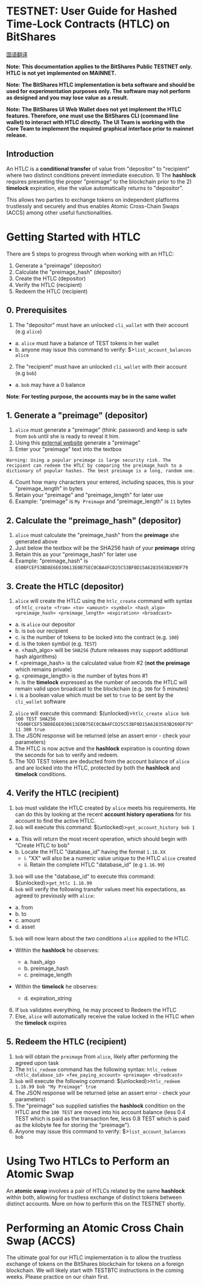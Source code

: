 TESTNET: User Guide for Hashed Time-Lock Contracts (HTLC) on BitShares
=====================================================================

[国语翻译](https://github.com/bitshares/bitshares-core/wiki/HTLC-(CN))

**Note:** __This documentation applies to the BitShares **Public TESTNET only**. HTLC is not yet__
__implemented on MAINNET.__

**Note:** __The BitShares HTLC implementation is **beta software** and should be used for__ 
__experimentation purposes only. The software may not perform as designed and you may lose value__
__as a result.__

**Note:** __The BitShares UI Web Wallet does not yet implement the HTLC features. Therefore, one__
__must use the BitShares CLI (command line wallet) to interact with HTLC directly. The UI Team is__
__working with the Core Team to implement the required graphical interface prior to mainnet release.__

## Introduction

An HTLC is a __conditional transfer__ of value from "depositor" to "recipient" where two distinct
conditions prevent immediate execution. 1) The __hashlock__ requires presenting the proper "preimage"
to the blockchain prior to the 2) __timelock__ expiration, else the value automatically returns to
"depositor".

This allows two parties to exchange tokens on independent platforms trustlessly and securely and thus
enables Atomic Cross-Chain Swaps (ACCS) among other useful functionalities.

Getting Started with HTLC
=========================
There are 5 steps to progress through when working with an HTLC:
1. Generate a "preimage" (depositor)
1. Calculate the "preimage_hash" (depositor)
1. Create the HTLC (depositor)
1. Verify the HTLC (recipient)
1. Redeem the HTLC (recipient)

## 0. Prerequisites 
1. The "depositor" must have an unlocked `cli_wallet` with their account (e.g `alice`) 
 - a. `alice` must have a balance of TEST tokens in her wallet
 - b. anyone may issue this command to verify: $>`list_account_balances alice` 
2. The "recipient" must have an unlocked `cli_wallet` with their account (e.g `bob`)
 - a. `bob` may have a 0 balance

**Note**: __For testing purpose, the accounts may be in the same wallet__

## 1. Generate a "preimage" (depositor)

1. `alice` must generate a "preimage" (think: password) and keep is safe from `bob` until she is 
ready to reveal it him. 
2. Using this [external website](https://passwordsgenerator.net/sha256-hash-generator/) generate a
"preimage"
3. Enter your "preimage" text into the textbox
```
Warning: Using a popular preimage is large security risk. The recipient can redeem the HTLC by comparing the preimage_hash to a dictionary of popular hashes. The best preimage is a long, random one.
```
4. Count how many characters your entered, including spaces, this is your "preimage_length" in bytes
5. Retain your "preimage" and "preimage_length" for later use
6. Example: "preimage" is `My Preimage` and "preimage_length" is `11` bytes

## 2. Calculate the "preimage_hash" (depositor)

1. `alice` must calculate the "preimage_hash" from the __preimage__ she generated above
2. Just below the textbox will be the SHA256 hash of your __preimage__ string
3. Retain this as your "preimage_hash" for later use
4. Example: "preimage_hash" is `650BFCEF53BD8E6E030613E0B75EC0CBA4FCD25C53BF0D15A6283593B269DF79`

## 3. Create the HTLC (depositor)
1. `alice` will create the HTLC using the `htlc_create` command with syntax of `htlc_create <from> <to> <amount> <symbol> <hash_algo> <preimage_hash> <preimage_length> <expiration> <broadcast>`
 - a. <from> is `alice` our depositor
 - b. <to> is `bob` our recipient
 - c. <amount> is the number of tokens to be locked into the contract (e.g. `100`)
 - d. <symbol> is the token symbol (e.g. `TEST`)
 - e. <hash_algo> will be `SHA256` (future releases may support additional hash algorithms)
 - f. <preimage_hash> is the calculated value from #2 (**not the preimage** which remains private)
 - g. <preimage_length> is the number of bytes from #1
 - h. <expiration> is the __timelock__ expressed as the number of seconds the HTLC will remain valid
  upon broadcast to the blockchain (e.g. `300` for 5 minutes)
 - i. <broadcast> is a boolean value which must be set to `true` to be sent by the `cli_wallet` software
2. `alice` will execute this command: $(unlocked)>`htlc_create alice bob 100 TEST SHA256 "650BFCEF53BD8E6E030613E0B75EC0CBA4FCD25C53BF0D15A6283593B269DF79" 11 300 true`
3. The JSON response will be returned (else an assert error - check your parameters)
4. The HTLC is now active and the __hashlock__ expiration is counting down the seconds for `bob` to verify
and redeem.
5. The 100 TEST tokens are deducted from the account balance of `alice` and are locked into the HTLC, 
protected by both the __hashlock__ and __timelock__ conditions.

## 4. Verify the HTLC (recipient)

1. `bob` must validate the HTLC created by `alice` meets his requirements. He can do this by looking 
at the recent __account history operations__ for his account to find the active HTLC.
2. `bob` will execute this command: $(unlocked)>`get_account_history bob 1`
 - a. This will return the most recent operation, which should begin with "Create HTLC to bob" 
 - b. Locate the HTLC "database_id" having the format `1.16.XX` 
   - i. "XX" will also be a numeric value unique to the HTLC `alice` created
   - ii. Retain the complete HTLC "database_id" (e.g `1.16.99`)
3. `bob` will use the "database_id" to execute this command: $(unlocked)>`get_htlc 1.16.99`
4. `bob` will verify the following transfer values meet his expectations, as agreed to previously with `alice`:
 - a. from
 - b. to
 - c. amount
 - d. asset
5. `bob` will now learn about the two conditions `alice` applied to the HTLC. 

 - Within the __hashlock__ he observes:

   - a. hash_algo
   - b. preimage_hash
   - c. preimage_length

 - Within the __timelock__ he observes:

   - d. expiration_string

6. If `bob` validates everything, he may proceed to Redeem the HTLC
7. Else, `alice` will automatically receive the value locked in the HTLC when the __timelock__ expires 

## 5. Redeem the HTLC (recipient)

1. `bob` will obtain the `preimage` from `alice`, likely after performing the agreed upon task
2. The `htlc_redeem` command has the following syntax: `htlc_redeem <htlc_database_id> <fee_paying_account> <preimage> <broadcast>`
3. `bob` will execute the following command: $(unlocked)>`htlc_redeem 1.16.99 bob "My Preimage" true`
4. The JSON response will be returned (else an assert error - check your parameters)
5. The "preimage" `bob` supplied satisfies the __hashlock__ condition on the HTLC and the `100 TEST`
are moved into his account balance (less 0.4 TEST which is paid as the transaction fee, less 0.8 TEST which is paid as the kilobyte fee for storing the "preimage").
6. Anyone may issue this command to verify: $>`list_account_balances bob`

Using Two HTLCs to Perform an Atomic Swap
=========================================

An __atomic swap__ involves a pair of HTLCs related by the same __hashlock__ within both, allowing for 
trustless exchange of distinct tokens between distinct accounts. More on how to perform this on the
TESTNET shortly.

Performing an Atomic Cross Chain Swap (ACCS)
============================================

The ultimate goal for our HTLC implementation is to allow the trustless exchange of tokens on the 
BitShares blockchain for tokens on a foreign blockchain. We will likely start with TESTBTC instructions
in the coming weeks. Please practice on our chain first. 